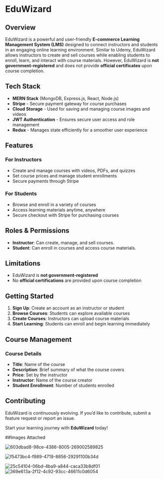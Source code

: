 # EduWizard

## Overview
EduWizard is a powerful and user-friendly **E-commerce Learning Management System (LMS)** designed to connect instructors and students in an engaging online learning environment. Similar to Udemy, EduWizard allows instructors to create and sell courses while enabling students to enroll, learn, and interact with course materials. However, EduWizard is **not government-registered** and does not provide **official certificates** upon course completion.

## Tech Stack
- **MERN Stack** (MongoDB, Express.js, React, Node.js)
- **Stripe** - Secure payment gateway for course purchases
- **Cloud Storage** - Used for saving and managing course images and videos
- **JWT Authentication** - Ensures secure user access and role management
- **Redux** - Manages state efficiently for a smoother user experience

## Features
### For Instructors
- Create and manage courses with videos, PDFs, and quizzes
- Set course prices and manage student enrollments
- Secure payments through Stripe

### For Students
- Browse and enroll in a variety of courses
- Access learning materials anytime, anywhere
- Secure checkout with Stripe for purchasing courses

## Roles & Permissions
- **Instructor**: Can create, manage, and sell courses.
- **Student**: Can enroll in courses and access course materials.

## Limitations
- EduWizard is **not government-registered**
- No **official certifications** are provided upon course completion

## Getting Started
1. **Sign Up**: Create an account as an instructor or student
2. **Browse Courses**: Students can explore available courses
3. **Create Courses**: Instructors can upload course materials
4. **Start Learning**: Students can enroll and begin learning immediately

## Course Management
### Course Details
- **Title**: Name of the course
- **Description**: Brief summary of what the course covers
- **Price**: Set by the instructor
- **Instructor**: Name of the course creator
- **Student Enrollment**: Number of students enrolled

## Contributing
EduWizard is continuously evolving. If you’d like to contribute, submit a feature request or report an issue.

Start your learning journey with **EduWizard** today!

##Images Attached

![603dbad8-98ce-4386-8005-269002589825](https://github.com/user-attachments/assets/32877309-3102-410c-b71c-f45b04cd3df4)

![f5473bc4-f989-4719-8856-29291100b34d](https://github.com/user-attachments/assets/8f2e0c2b-3b5e-4a96-a748-2a164e9fbfa4)

 
![25c54104-06bd-4ba9-a844-caca33b8df01](https://github.com/user-attachments/assets/e1e1ee60-f5c5-4f40-a850-2994f36276c0)
![369e613a-2f12-4c92-93cc-46611c0d6054](https://github.com/user-attachments/assets/e607ce67-d30e-4233-9946-9ce81242a197)

